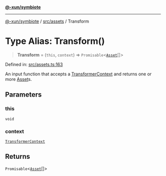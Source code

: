 [**@-xun/symbiote**](../../../README.md)

***

[@-xun/symbiote](../../../README.md) / [src/assets](../README.md) / Transform

# Type Alias: Transform()

> **Transform** = (`this`, `context`) => `Promisable`\<[`Asset`](Asset.md)[]\>

Defined in: [src/assets.ts:163](https://github.com/Xunnamius/symbiote/blob/eabdf496b63a01bba079125634c7ec566eb20891/src/assets.ts#L163)

An input function that accepts a [TransformerContext](TransformerContext.md) and returns one
or more [Asset](Asset.md)s.

## Parameters

### this

`void`

### context

[`TransformerContext`](TransformerContext.md)

## Returns

`Promisable`\<[`Asset`](Asset.md)[]\>

